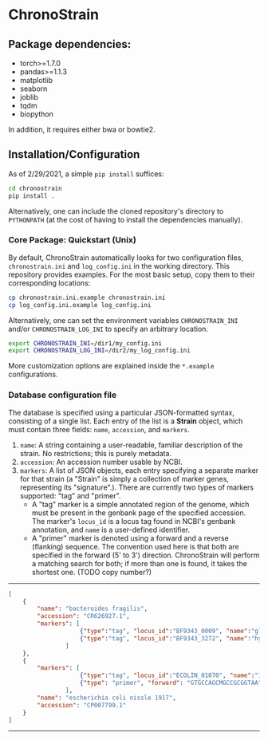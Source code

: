 # ChronoStrain

## Package dependencies:
- torch>=1.7.0
- pandas>=1.1.3
- matplotlib
- seaborn
- joblib
- tqdm
- biopython

In addition, it requires either bwa or bowtie2.

## Installation/Configuration

As of 2/29/2021, a simple `pip install` suffices:

```bash
cd chronostrain
pip install .
```

Alternatively, one can include the cloned repository's directory to `PYTHONPATH` 
(at the cost of having to install the dependencies manually).

### Core Package: Quickstart (Unix)

By default, ChronoStrain automatically looks for two configuration files, `chronostrain.ini` and `log_config.ini` 
in the working directory.
This repository provides examples. For the most basic setup, copy them to their 
corresponding locations:

```bash
cp chronostrain.ini.example chronostrain.ini
cp log_config.ini.example log_config.ini
```

Alternatively, one can set the environment variables `CHRONOSTRAIN_INI` and/or `CHRONOSTRAIN_LOG_INI` to specify an arbitrary location.

```bash
export CHRONOSTRAIN_INI=/dir1/my_config.ini
export CHRONOSTRAIN_LOG_INI=/dir2/my_log_config.ini
```

More customization options are explained inside the `*.example` configurations. 

### Database configuration file

The database is specified using a particular JSON-formatted syntax, consisting of a single list.
Each entry of the list is a **Strain** object, which must contain three fields: `name`, `accession`, and `markers`.

1. `name`: A string containing a user-readable, familiar description of the strain. No restrictions; this is purely metadata.
2. `accession`: An accession number usable by NCBI.
3. `markers`: A list of JSON objects, each entry specifying a separate marker for that strain (a "Strain" is simply a collection of marker genes, representing its "signature".).
There are currently two types of markers supported: "tag" and "primer".
    - A "tag" marker is a simple annotated region of the genome, which must be present in the genbank page of the specified accession.
    The marker's `locus_id` is a locus tag found in NCBI's genbank annotation, and `name` is a user-defined identifier.
    - A "primer" marker is denoted using a forward and a reverse (flanking) sequence. The convention used here is that both are specified in the forward (5' to 3') direction.
    ChronoStrain will perform a matching search for both; if more than one is found, it takes the shortest one. (TODO copy number?)

--------------------------------
```json
[
    {
        "name": "bacteroides fragilis", 
        "accession": "CR626927.1",
        "markers": [
                    {"type":"tag", "locus_id":"BF9343_0009", "name":"glycosyltransferase"}, 
                    {"type":"tag", "locus_id":"BF9343_3272", "name":"hydrolase"}
                ]
    },
    {
        "markers": [
                    {"type":"tag", "locus_id":"ECOLIN_01070", "name":"16S"},
                    {"type": "primer", "forward": "GTGCCAGCMGCCGCGGTAA", "reverse": "GGACTACHVGGGTWTCTAAT", "name": "16S_V4"}
                ],
        "name": "escherichia coli nissle 1917",
        "accession": "CP007799.1"
    }
]
```
--------------------------------
